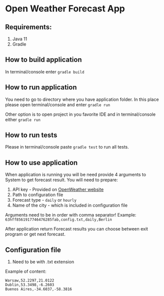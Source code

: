 # Open Weather Forecast App

## Requirements:

1) Java 11
2) Gradle

## How to build application

In terminal/console enter `gradle build`

## How to run application

You need to go to directory where you have application folder. In this place please open terminal/console and
enter `gradle run`

Other option is to open project in you favorite IDE and in terminal/console either `gradle run`

## How to run tests

Please in terminal/console paste `gradle test` to run all tests.

## How to use application

When application is running you will be need provide 4 arguments to System to get forecast result. You will need to
prepare:

1) API key - Provided on [OpenWeather website](https://openweathermap.org/)
2) Path to configuration file
3) Forecast type - `daily` or `hourly`
4) Name of the city - which is included in configuration file

Arguments need to be in order with comma separator! Example:
`63hff8561917746476285fab,config.txt,daily,Berlin`

After application return Forecast results you can choose between exit program or get next forecast.

## Configuration file

1) Need to be with .txt extension

Example of content:

````
Warsaw,52.2297,21.0122
Dublin,53.3498,-6.2603
Buenos Aires,-34.6037,-58.3816
````
